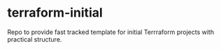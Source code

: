 # terraform-initial
Repo to provide fast tracked template for initial Terrraform projects with practical structure.

